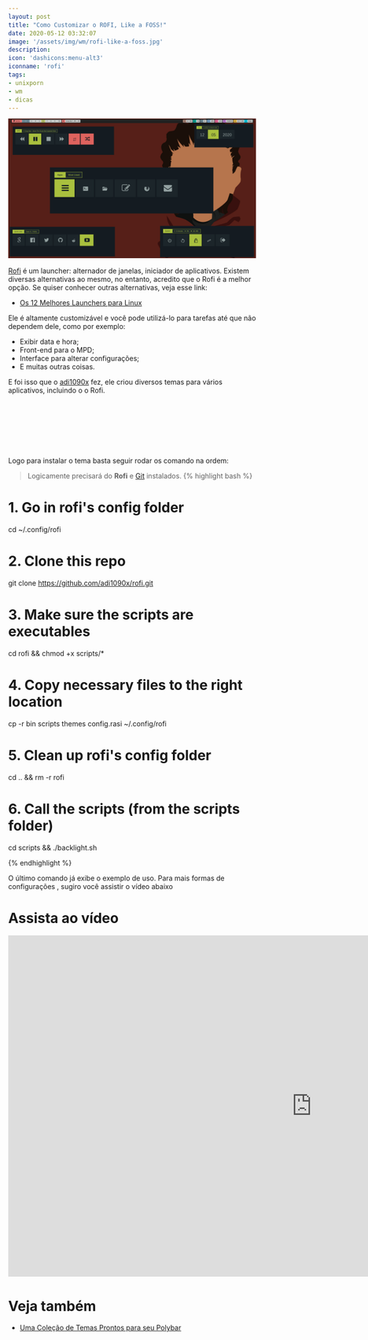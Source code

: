 ```yaml
---
layout: post
title: "Como Customizar o ROFI, Like a FOSS!"
date: 2020-05-12 03:32:07
image: '/assets/img/wm/rofi-like-a-foss.jpg'
description:
icon: 'dashicons:menu-alt3'
iconname: 'rofi'
tags:
- unixporn
- wm
- dicas
---
```


![Como Customizar o ROFI, Like a FOSS!](/assets/img/wm/rofi-like-a-foss.jpg)

[Rofi](https://github.com/davatorium/rofi) é um launcher: alternador de janelas, iniciador de aplicativos. Existem diversas alternativas ao mesmo, no entanto, acredito que o Rofi é a melhor opção. Se quiser conhecer outras alternativas, veja esse link:

+ [Os 12 Melhores Launchers para Linux](https://terminalroot.com.br/2020/01/os-12-melhores-launchers-para-linux.html)

Ele é altamente customizável e você pode utilizá-lo para tarefas até que não dependem dele, como por exemplo:
+ Exibir data e hora;
+ Front-end para o MPD;
+ Interface para alterar configurações;
+ E muitas outras coisas.

E foi isso que o [adi1090x](https://github.com/adi1090x) fez, ele criou diversos temas para vários aplicativos, incluindo o o Rofi.

<!-- LISTA MIN -->
<script async src="//pagead2.googlesyndication.com/pagead/js/adsbygoogle.js"></script>
<ins class="adsbygoogle"
style="display:inline-block;width:730px;height:95px"
data-ad-client="ca-pub-2838251107855362"
data-ad-slot="5351066970"></ins>
<script>
(adsbygoogle = window.adsbygoogle || []).push({});
</script>

Logo para instalar o tema basta seguir rodar os comando na ordem:
> Logicamente precisará do **Rofi** e [Git](https://terminalroot.com.br/git) instalados.
{% highlight bash %}
# 1. Go in rofi's config folder
cd ~/.config/rofi

# 2. Clone this repo
git clone https://github.com/adi1090x/rofi.git

# 3. Make sure the scripts are executables
cd rofi && chmod +x scripts/*

# 4. Copy necessary files to the right location
cp -r bin scripts themes config.rasi ~/.config/rofi

# 5. Clean up rofi's config folder
cd .. && rm -r rofi

# 6. Call the scripts (from the scripts folder)
cd scripts && ./backlight.sh

{% endhighlight %}

O último comando já exibe o exemplo de uso. Para mais formas de configurações , sugiro você assistir o vídeo abaixo

# Assista ao vídeo

<iframe width="1234" height="694" src="https://www.youtube.com/embed/cDDMrUwrce0" frameborder="0" allow="accelerometer; autoplay; encrypted-media; gyroscope; picture-in-picture" allowfullscreen></iframe>

# Veja também
+ [Uma Coleção de Temas Prontos para seu Polybar](https://terminalroot.com.br/2019/07/uma-colecao-de-temas-prontos-para-seu-polybar.html)

<!-- RETANGULO LARGO -->
<script async src="https://pagead2.googlesyndication.com/pagead/js/adsbygoogle.js"></script>
<!-- Informat -->
<ins class="adsbygoogle"
style="display:block"
data-ad-client="ca-pub-2838251107855362"
data-ad-slot="2327980059"
data-ad-format="auto"
data-full-width-responsive="true"></ins>
<script>
(adsbygoogle = window.adsbygoogle || []).push({});
</script>


